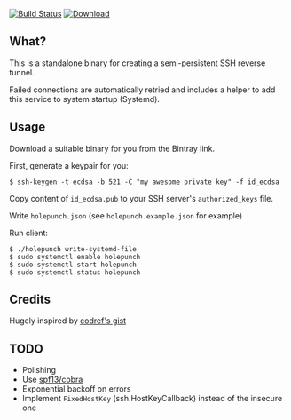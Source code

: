 [![Build Status](https://travis-ci.org/function61/holepunch-client.svg?branch=master)](https://travis-ci.org/function61/holepunch-client)
[![Download](https://api.bintray.com/packages/function61/holepunch-client/main/images/download.svg)](https://bintray.com/function61/holepunch-client/main/_latestVersion#files)

What?
-----

This is a standalone binary for creating a semi-persistent SSH reverse tunnel.

Failed connections are automatically retried and includes a helper to add this service to system startup (Systemd).


Usage
-----

Download a suitable binary for you from the Bintray link.

First, generate a keypair for you:

```
$ ssh-keygen -t ecdsa -b 521 -C "my awesome private key" -f id_ecdsa
```

Copy content of `id_ecdsa.pub` to your SSH server's `authorized_keys` file.

Write `holepunch.json` (see `holepunch.example.json` for example)

Run client:

```
$ ./holepunch write-systemd-file
$ sudo systemctl enable holepunch
$ sudo systemctl start holepunch
$ sudo systemctl status holepunch
```


Credits
-------

Hugely inspired by [codref's gist](https://gist.github.com/codref/473351a24a3ef90162cf10857fac0ff3)


TODO
----

- Polishing
- Use [spf13/cobra](https://github.com/spf13/cobra)
- Exponential backoff on errors
- Implement `FixedHostKey` (ssh.HostKeyCallback) instead of the insecure one
